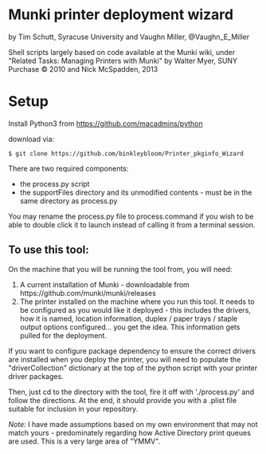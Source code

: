 Munki printer deployment wizard
=

by Tim Schutt, Syracuse University
and Vaughn Miller, @Vaughn_E_Miller

Shell scripts largely based on code available at the Munki wiki, under "Related Tasks: Managing Printers with Munki" by Walter Myer, SUNY Purchase &copy; 2010 
and Nick McSpadden, 2013

Setup
=
Install Python3 from https://github.com/macadmins/python

download via:

	$ git clone https://github.com/binkleybloom/Printer_pkginfo_Wizard

There are two required components:
<ul>
<li>the process.py script
<li>the supportFiles directory and its unmodified contents - must be in the same directory as process.py
</ul>
You may rename the process.py file to process.command if you wish to be able to  double click it to launch instead of calling it from a terminal session.

To use this tool:
-
On the machine that you will be running the tool from, you will need:
<ol>
<li>A current installation of Munki - downloadable from https://github.com/munki/munki/releases
<li>The printer installed on the machine where you run this tool. It needs to be configured as you would like it deployed - this includes the drivers, how it is named, location information, duplex / paper trays / staple output options configured... you get the idea. This information gets pulled for the deployment.
</ol>
If you want to configure package dependency to ensure the correct drivers are installed when you deploy the printer, you will need to populate the "driverCollection" dictionary at the top of the python script with your printer driver packages.

Then, just cd to the directory with the tool, fire it off with './process.py' and follow the directions. At the end, it should provide you with a .plist file suitable for inclusion in your repository.

*Note:*
I have made assumptions based on my own environment that may not match yours - predominately regarding how Active Directory print queues are used. This is a very large area of "YMMV".
